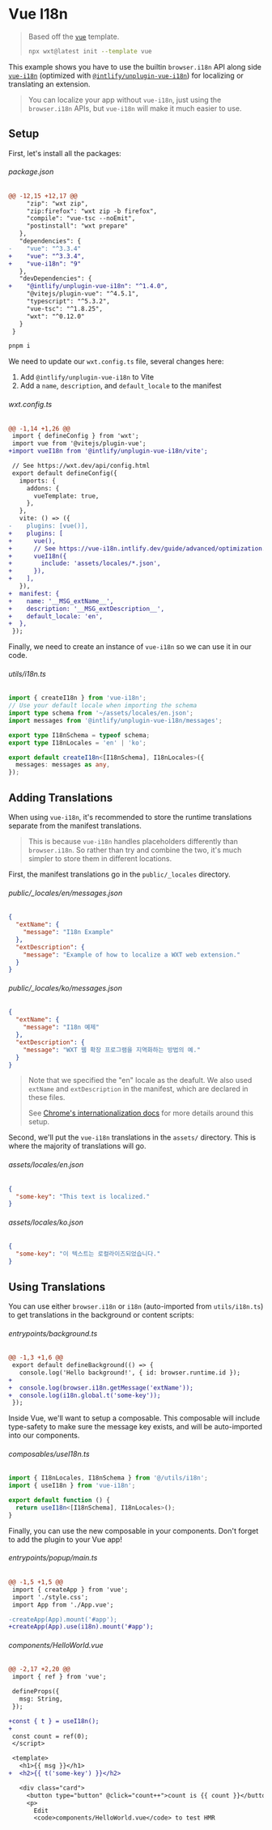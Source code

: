 <!-- Generated by scripts/generate-diffs.ts -->

# Vue I18n

> Based off the [`vue`](https://github.com/wxt-dev/wxt/tree/main/templates/vue) template.
>
> ```sh
> npx wxt@latest init --template vue
> ```

This example shows you have to use the builtin `browser.i18n` API along side [`vue-i18n`](https://vue-i18n.intlify.dev) (optimized with [`@intlify/unplugin-vue-i18n`](https://github.com/intlify/bundle-tools/tree/main/packages/unplugin-vue-i18n)) for localizing or translating an extension.

> You can localize your app without `vue-i18n`, just using the `browser.i18n` APIs, but `vue-i18n` will make it much easier to use.

## Setup

First, let's install all the packages:

###### package.json

```diff
@@ -12,15 +12,17 @@
     "zip": "wxt zip",
     "zip:firefox": "wxt zip -b firefox",
     "compile": "vue-tsc --noEmit",
     "postinstall": "wxt prepare"
   },
   "dependencies": {
-    "vue": "^3.3.4"
+    "vue": "^3.3.4",
+    "vue-i18n": "9"
   },
   "devDependencies": {
+    "@intlify/unplugin-vue-i18n": "^1.4.0",
     "@vitejs/plugin-vue": "^4.5.1",
     "typescript": "^5.3.2",
     "vue-tsc": "^1.8.25",
     "wxt": "^0.12.0"
   }
 }
```

```sh
pnpm i
```

We need to update our `wxt.config.ts` file, several changes here:

1. Add `@intlify/unplugin-vue-i18n` to Vite
1. Add a `name`, `description`, and `default_locale` to the manifest

###### wxt.config.ts

```diff
@@ -1,14 +1,26 @@
 import { defineConfig } from 'wxt';
 import vue from '@vitejs/plugin-vue';
+import vueI18n from '@intlify/unplugin-vue-i18n/vite';

 // See https://wxt.dev/api/config.html
 export default defineConfig({
   imports: {
     addons: {
       vueTemplate: true,
     },
   },
   vite: () => ({
-    plugins: [vue()],
+    plugins: [
+      vue(),
+      // See https://vue-i18n.intlify.dev/guide/advanced/optimization.html
+      vueI18n({
+        include: 'assets/locales/*.json',
+      }),
+    ],
   }),
+  manifest: {
+    name: '__MSG_extName__',
+    description: '__MSG_extDescription__',
+    default_locale: 'en',
+  },
 });
```

Finally, we need to create an instance of `vue-i18n` so we can use it in our code.

###### utils/i18n.ts

```ts
import { createI18n } from 'vue-i18n';
// Use your default locale when importing the schema
import type schema from '~/assets/locales/en.json';
import messages from '@intlify/unplugin-vue-i18n/messages';

export type I18nSchema = typeof schema;
export type I18nLocales = 'en' | 'ko';

export default createI18n<[I18nSchema], I18nLocales>({
  messages: messages as any,
});
```

## Adding Translations

When using `vue-i18n`, it's recommended to store the runtime translations separate from the manifest translations.

> This is because `vue-i18n` handles placeholders differently than `browser.i18n`. So rather than try and combine the two, it's much simpler to store them in different locations.

First, the manifest translations go in the `public/_locales` directory.

###### public/\_locales/en/messages.json

```json
{
  "extName": {
    "message": "I18n Example"
  },
  "extDescription": {
    "message": "Example of how to localize a WXT web extension."
  }
}
```

###### public/\_locales/ko/messages.json

```json
{
  "extName": {
    "message": "I18n 예제"
  },
  "extDescription": {
    "message": "WXT 웹 확장 프로그램을 지역화하는 방법의 예."
  }
}
```

> Note that we specified the "en" locale as the deafult. We also used `extName` and `extDescription` in the manifest, which are declared in these files.
>
> See [Chrome's internationalization docs](https://developer.chrome.com/docs/extensions/reference/i18n/) for more details around this setup.

Second, we'll put the `vue-i18n` translations in the `assets/` directory. This is where the majority of translations will go.

###### assets/locales/en.json

```json
{
  "some-key": "This text is localized."
}
```

###### assets/locales/ko.json

```json
{
  "some-key": "이 텍스트는 로컬라이즈되었습니다."
}
```

## Using Translations

You can use either `browser.i18n` or `i18n` (auto-imported from `utils/i18n.ts`) to get translations in the background or content scripts:

###### entrypoints/background.ts

```diff
@@ -1,3 +1,6 @@
 export default defineBackground(() => {
   console.log('Hello background!', { id: browser.runtime.id });
+
+  console.log(browser.i18n.getMessage('extName'));
+  console.log(i18n.global.t('some-key'));
 });
```

Inside Vue, we'll want to setup a composable. This composable will include type-safety to make sure the message key exists, and will be auto-imported into our components.

###### composables/useI18n.ts

```ts
import { I18nLocales, I18nSchema } from '@/utils/i18n';
import { useI18n } from 'vue-i18n';

export default function () {
  return useI18n<[I18nSchema], I18nLocales>();
}
```

Finally, you can use the new composable in your components. Don't forget to add the plugin to your Vue app!

###### entrypoints/popup/main.ts

```diff
@@ -1,5 +1,5 @@
 import { createApp } from 'vue';
 import './style.css';
 import App from './App.vue';

-createApp(App).mount('#app');
+createApp(App).use(i18n).mount('#app');
```

###### components/HelloWorld.vue

```diff
@@ -2,17 +2,20 @@
 import { ref } from 'vue';

 defineProps({
   msg: String,
 });

+const { t } = useI18n();
+
 const count = ref(0);
 </script>

 <template>
   <h1>{{ msg }}</h1>
+  <h2>{{ t('some-key') }}</h2>

   <div class="card">
     <button type="button" @click="count++">count is {{ count }}</button>
     <p>
       Edit
       <code>components/HelloWorld.vue</code> to test HMR
```
